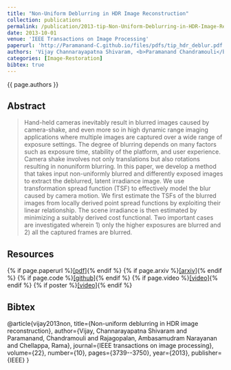 ```yaml
---
title: "Non-Uniform Deblurring in HDR Image Reconstruction"
collection: publications
permalink: /publication/2013-tip-Non-Uniform-Deblurring-in-HDR-Image-Reconstruction
date: 2013-10-01
venue: 'IEEE Transactions on Image Processing'
paperurl: 'http://Paramanand-C.github.io/files/pdfs/tip_hdr_deblur.pdf'
authors: 'Vijay Channarayapatna Shivaram, <b>Paramanand Chandramouli</b>, Ambasamudram Narayanan Rajagopalan, Rama Chellappa'
categories: [Image-Restoration]
bibtex: true
---
```


{{ page.authors }}

## Abstract

> Hand-held cameras inevitably result in blurred images caused by camera-shake, and even more so in high dynamic range imaging applications where multiple images are captured over a wide range of exposure settings. The degree of blurring depends on many factors such as exposure time, stability
of the platform, and user experience. Camera shake involves not only translations but also rotations resulting in nonuniform blurring. In this paper, we develop a method that takes input non-uniformly blurred and differently exposed images to extract the deblurred, latent irradiance image. We use transformation spread function (TSF) to effectively model the blur caused by camera motion. We first estimate the TSFs of the blurred images from locally derived point spread functions by exploiting their
linear relationship. The scene irradiance is then estimated by minimizing a suitably derived cost functional. Two important cases are investigated wherein 1) only the higher exposures are blurred and 2) all the captured frames are blurred.

## Resources

{% if page.paperurl %}<a href=" {{ page.paperurl }} ">[pdf]</a>{% endif %} {% if page.arxiv %}<a href=" {{ page.arxiv }} ">[arxiv]</a>{% endif %} {% if page.code %}<a href=" {{ page.code }} ">[github]</a>{% endif %} {% if page.video %}<a href=" {{ page.video }} ">[video]</a>{% endif %} {% if poster %}<a href=" {{ page.poster }} ">[video]</a>{% endif %}


## Bibtex
@article{vijay2013non,
  title={Non-uniform deblurring in HDR image reconstruction},
  author={Vijay, Channarayapatna Shivaram and Paramanand, Chandramouli and Rajagopalan, Ambasamudram Narayanan and Chellappa, Rama},
  journal={IEEE transactions on image processing},
  volume={22},
  number={10},
  pages={3739--3750},
  year={2013},
  publisher={IEEE}
}



